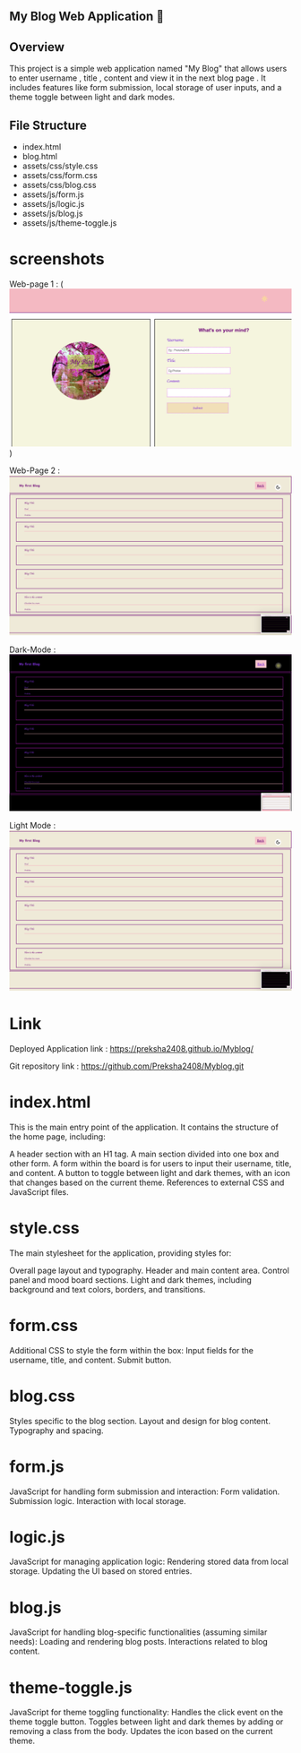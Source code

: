    
## My Blog Web Application 📝

## Overview 

This project is a simple web application named "My Blog" that allows users to enter username , title , content  and view it in the next blog page . It includes features like form submission, local storage of user inputs, and a theme toggle between light and dark modes.

## File Structure

* index.html
* blog.html
* assets/css/style.css
* assets/css/form.css
* assets/css/blog.css
* assets/js/form.js
* assets/js/logic.js
* assets/js/blog.js
* assets/js/theme-toggle.js


# screenshots 

Web-page 1 : (![My-Blog](assets/images/My-Blog-webpage1.png))

Web-Page 2 : ![My First Blog](assets/images/My-first-Blog.png)

Dark-Mode : ![Dark-Mode-On](assets/images/Dark-mode-img.png)

Light Mode : ![Light-Mode-On](assets/images/My-first-Blog.png)


# Link 

Deployed Application link : https://preksha2408.github.io/Myblog/


Git repository link :   https://github.com/Preksha2408/Myblog.git



# index.html
This is the main entry point of the application. It contains the structure of the home page, including:

A header section with an H1 tag.
A main section divided into one box and other form.
A form within the  board is for users to input their username, title, and content.
A button to toggle between light and dark themes, with an icon that changes based on the current theme.
References to external CSS and JavaScript files.

# style.css
The main stylesheet for the application, providing styles for:

Overall page layout and typography.
Header and main content area.
Control panel and mood board sections.
Light and dark themes, including background and text colors, borders, and transitions.


# form.css
Additional CSS to style the form within the box:
Input fields for the username, title, and content.
Submit button.

# blog.css
Styles specific to the blog section.
Layout and design for blog content.
Typography and spacing.

# form.js
JavaScript for handling form submission and interaction:
Form validation.
Submission logic.
Interaction with local storage.

# logic.js
JavaScript for managing application logic:
Rendering stored data from local storage.
Updating the UI based on stored entries.

# blog.js
JavaScript for handling blog-specific functionalities (assuming similar needs):
Loading and rendering blog posts.
Interactions related to blog content.

# theme-toggle.js

JavaScript for theme toggling functionality:
Handles the click event on the theme toggle button.
Toggles between light and dark themes by adding or removing a class from the body.
Updates the icon based on the current theme.


